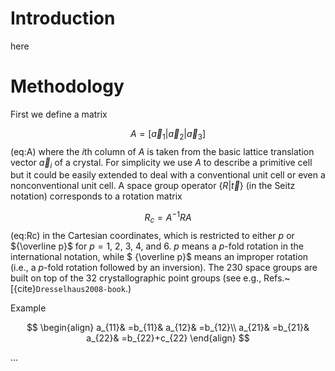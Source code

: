 # Introduction

here

# Methodology

First we define a matrix

$$
A=[ \vec{a}_1|\vec{a}_2 | \vec{a}_3]
$$ (eq:A)
where
the $i$th column of $A$ is taken from
the basic lattice translation vector $\vec{a}_i$ of a crystal.
For simplicity
we use $A$ to describe a primitive cell but it could be easily
extended to deal with a conventional unit cell or even a nonconventional
unit cell.
A space group operator $\{ R | \vec{t} \}$
(in the Seitz notation) corresponds
to a rotation matrix

$$
R_c = A^{-1} R A
$$ (eq:Rc)
in the Cartesian coordinates, which is restricted to
either $p$ or ${\overline p}$ for $p= 1$, $2$, $3$, $4$, and $6$.
$p$ means a $p$-fold rotation in the international
notation, while $ {\overline p}$ means an
improper rotation (i.e., a $p$-fold rotation followed by an inversion).
The 230 space groups are built on top of
the 32 crystallographic
point groups (see e.g., Refs.~[{cite}`Dresselhaus2008-book`.)



Example

$$
\begin{align}
a_{11}& =b_{11}&
  a_{12}& =b_{12}\\
a_{21}& =b_{21}&
  a_{22}& =b_{22}+c_{22}
\end{align}
$$


...

```{bibliography}
```
